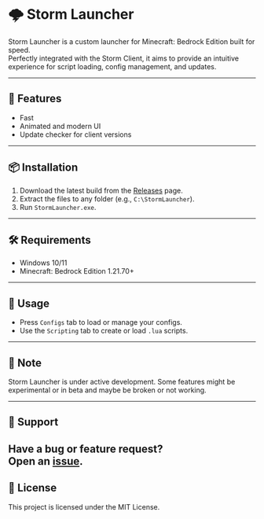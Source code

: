 # 🌩️ Storm Launcher

Storm Launcher is a custom launcher for Minecraft: Bedrock Edition built for speed.  
Perfectly integrated with the Storm Client, it aims to provide an intuitive experience for script loading, config management, and updates.

---

## 🚀 Features

- Fast
- Animated and modern UI
- Update checker for client versions

---

## 📦 Installation

1. Download the latest build from the [Releases](https://github.com/idkgoodman/storm-launcher/releases) page.
2. Extract the files to any folder (e.g., `C:\StormLauncher`).
3. Run `StormLauncher.exe`.

---

## 🛠 Requirements

- Windows 10/11
- Minecraft: Bedrock Edition 1.21.70+

---

## 🧠 Usage

- Press `Configs` tab to load or manage your configs.
- Use the `Scripting` tab to create or load `.lua` scripts.

---

## 📢 Note

Storm Launcher is under active development. Some features might be experimental or in beta and maybe be broken or not working.

---

## 💬 Support

Have a bug or feature request?  
Open an [issue](https://github.com/idkgoodman/Storm-Launcher/issues).
---

## 📜 License

This project is licensed under the MIT License.
